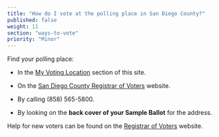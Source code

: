 ```yaml
---
title: "How do I vote at the polling place in San Diego County?"
published: false
weight: 11
section: "ways-to-vote"
priority: "Minor"
---
```


Find your polling place:  

- In the [My Voting Location](#section-my-polling-place) section of this site.  

- On the [San Diego County Registrar of Voters](http://www2.sdcounty.ca.gov/rov/Eng/Polling.asp) website.  

- By calling (858) 565-5800.  

- By looking on the **back cover of your Sample Ballot** for the address.  

Help for new voters can be found on the [Registrar of Voters](http://www.sdvote.com/content/rov/en/faq.html) website.  
